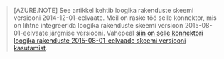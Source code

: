 > [AZURE.NOTE] See artikkel kehtib loogika rakenduste skeemi versiooni 2014-12-01-eelvaate. Meil on raske töö selle konnektor, mis on lihtne integreerida loogika rakenduste skeemi versioon 2015-08-01-eelvaate järgmise versiooni. Vahepeal [siin on selle konnektori loogika rakenduste 2015-08-01-eelvaade skeemi versiooni kasutamist](https://blogs.msdn.microsoft.com/logicapps/2016/02/25/accessing-v1-apis-and-biztalk-apis-from-logic-apps/). 